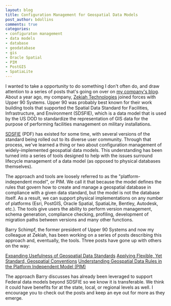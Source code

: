 ```yaml
---
layout: blog
title: Configuration Management for Geospatial Data Models
post_author: bdollins
comments: true
categories:
- configuraton management
- data models
- database
- geodatabase
- gis
- Oracle Spatial
- PIM
- PostGIS
- SpatiaLite
---
```


I wanted to take a opportunity to do something I don't often do, and draw attention to a series of posts that's going on over on <a href="http://www.zekiah.com/index.php?q=blog">my company's blog</a>. About a year ago, my company, <a href="http://www.zekiah.com">Zekiah Technologies</a> joined forces with Upper 90 Systems. Upper 90 was probably best known for their work building tools that supported the Spatial Data Standard for Facilities, Infrastructure, and Environment (SDSFIE), which is a data model that is used by the US DOD to standardize the representation of GIS data for the purpose of performing facilities management on military installations.

<a href="http://www.acq.osd.mil/ie/bei/disdi/factsheet_sdsfie.pdf" target="_blank">SDSFIE</a> (PDF) has existed for some time, with several versions of the standard being rolled out to its diverse user community. Through that process, we've learned a thing or two about configuration management of widely-implemented geospatial data models. This understanding has been turned into a series of tools designed to help with the issues surround lifecycle management of a data model (as opposed to physical databases themselves). <!--more-->

The approach and tools are loosely referred to as the "platform-independent model", or PIM. We call it that because the model defines the rules that govern how to create and manage a geospatial database in compliance with a given data standard, but the model is not the database itself. As a result, we can support physical implementations on any number of platforms (Esri, PostGIS, Oracle Spatial, SpatiaLite, Bentley, Autodesk, etc.). The tools give users the ability to perform version management, schema generation, compliance checking, profiling, development of migration paths between versions and many other functions.

Barry Schimpf, the former president of Upper 90 Systems and now my colleague at Zekiah, has been working on a series of posts describing this approach and, eventually, the tools. Three posts have gone up with others on the way:

<a href="http://www.zekiah.com/index.php?q=blog/2012/01/13/expanding-usefulness-geospatial-data-standards" target="_blank">Expanding Usefulness of Geospatial Data Standards</a>
<a href="http://www.zekiah.com/index.php?q=blog/2012/03/19/applying-flexible-yet-standard-geospatial-conventions" target="_blank">Applying Flexible, Yet Standard, Geospatial Conventions</a>
<a href="http://www.zekiah.com/index.php?q=blog/2012/03/24/understanding-geospatial-data-rules-platform-independent-model-pim" target="_blank">Understanding Geospatial Data Rules in the Platform Independent Model (PIM)</a>

The approach Barry discusses has already been leveraged to support Federal data models beyond SDSFIE so we know it is transferable. We think it could have benefits for at the state, local, or regional levels as well. I encourage you to check out the posts and keep an eye out for more as they emerge.